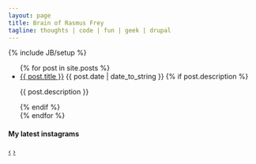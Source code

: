 ```yaml
---
layout: page
title: Brain of Rasmus Frey
tagline: thoughts | code | fun | geek | drupal
---
```

{% include JB/setup %}



<div class="row">
  <div class="span9">
    <ul class="posts">
      {% for post in site.posts %}
        <li>
          <a href="{{ BASE_PATH }}{{ post.url }}">{{ post.title }}</a> <span>{{ post.date | date_to_string }}</span>
          {% if post.description %}<p>{{ post.description }}</p>{% endif %}
        </li>
      {% endfor %}
    </ul>
  </div>
  <div class="span3 hidden-phone">
    <h4>My latest instagrams</h4>
    <div id="myCarousel" class="carousel slide">
      <!-- Carousel items -->
      <div class="carousel-inner instagrams"></div>
      <!-- Carousel nav -->
      <a class="carousel-control left" href="#myCarousel" data-slide="prev">&lsaquo;</a>
      <a class="carousel-control right" href="#myCarousel" data-slide="next">&rsaquo;</a>
    </div>
  </div>
</div>